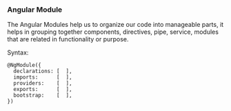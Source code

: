 ### Angular Module

The Angular Modules help us to organize our code into manageable parts, it helps in grouping together components, directives, pipe, service, modules that are related in functionality or purpose.

Syntax:

```
@NgModule({
  declarations: [  ],
  imports:      [  ],
  providers:    [  ],
  exports:      [  ],
  bootstrap:    [  ],
})
```
